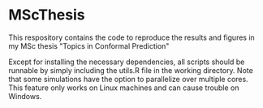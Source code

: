 # MScThesis

This respository contains the code to reproduce the results and figures in my MSc thesis "Topics in Conformal Prediction"

Except for installing the necessary dependencies, all scripts should be runnable by simply including the utils.R file in the working directory. Note that some simulations have the option to parallelize over multiple cores. This feature only works on Linux machines and can cause trouble on Windows. 

